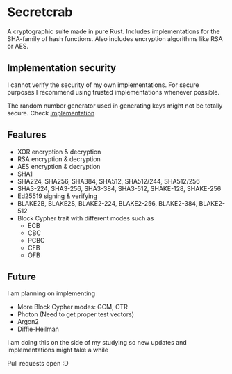 # Secretcrab

A cryptographic suite made in pure Rust. Includes implementations for the SHA-family of hash functions.
Also includes encryption algorithms like RSA or AES.

## Implementation security

I cannot verify the security of my own implementations. For secure purposes I recommend using trusted implementations whenever possible.

The random number generator used in generating keys might not be totally secure. Check [implementation](https://docs.rs/rand/0.8.5/rand/rngs/struct.OsRng.html)

## Features

- XOR encryption & decryption
- RSA encryption & decryption
- AES encryption & decryption
- SHA1
- SHA224, SHA256, SHA384, SHA512, SHA512/244, SHA512/256
- SHA3-224, SHA3-256, SHA3-384, SHA3-512, SHAKE-128, SHAKE-256
- Ed25519 signing & verifying
- BLAKE2B, BLAKE2S, BLAKE2-224, BLAKE2-256, BLAKE2-384, BLAKE2-512
- Block Cypher trait with different modes such as
  - ECB
  - CBC
  - PCBC
  - CFB
  - OFB

## Future

I am planning on implementing

- More Block Cypher modes: GCM, CTR
- Photon (Need to get proper test vectors)
- Argon2
- Diffie-Heilman

I am doing this on the side of my studying so new updates and implementations might take a while

Pull requests open :D
